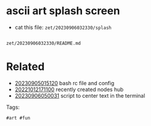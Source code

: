# ascii art splash screen

- cat this file: `zet/20230906032330/splash`

```
```

` zet/20230906032330/README.md `

# Related

- [20230905015120](/zet/20230905015120/README.md) bash rc file and config
- [20221012171100](/zet/20221012171100/README.md) recently created nodes hub
- [20230906050031](/zet/20230906050031/README.md) script to center text in the terminal

Tags:

    #art #fun
